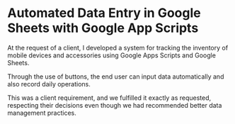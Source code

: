 # Automated Data Entry in Google Sheets with Google App Scripts 

At the request of a client, I developed a system for tracking the inventory of mobile devices and accessories using Google Apps Scripts and Google Sheets.

Through the use of buttons, the end user can input data automatically and also record daily operations. 

This was a client requirement, and we fulfilled it exactly as requested, respecting their decisions even though we had recommended better data management practices.
